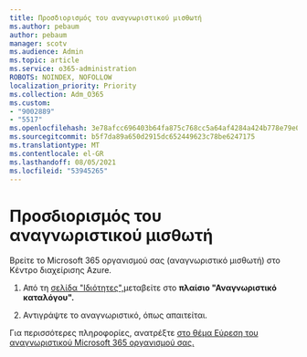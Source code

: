 ```yaml
---
title: Προσδιορισμός του αναγνωριστικού μισθωτή
ms.author: pebaum
author: pebaum
manager: scotv
ms.audience: Admin
ms.topic: article
ms.service: o365-administration
ROBOTS: NOINDEX, NOFOLLOW
localization_priority: Priority
ms.collection: Adm_O365
ms.custom:
- "9002889"
- "5517"
ms.openlocfilehash: 3e78afcc696403b64fa875c768cc5a64af4284a424b778e79e0921e190a01e22
ms.sourcegitcommit: b5f7da89a650d2915dc652449623c78be6247175
ms.translationtype: MT
ms.contentlocale: el-GR
ms.lasthandoff: 08/05/2021
ms.locfileid: "53945265"
---
```

# <a name="identify-your-tenant-id"></a>Προσδιορισμός του αναγνωριστικού μισθωτή

Βρείτε το Microsoft 365 οργανισμού σας (αναγνωριστικό μισθωτή) στο Κέντρο διαχείρισης Azure.

1. Από τη [σελίδα "Ιδιότητες",](https://aka.ms/AzurePropertiesPage)μεταβείτε στο **πλαίσιο "Αναγνωριστικό καταλόγου".**

2. Αντιγράψτε το αναγνωριστικό, όπως απαιτείται.

Για περισσότερες πληροφορίες, ανατρέξτε [στο θέμα Εύρεση του αναγνωριστικού Microsoft 365 οργανισμού σας.](https://docs.microsoft.com/onedrive/find-your-office-365-tenant-id)
